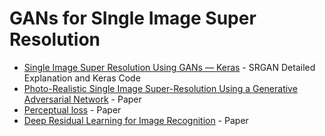 # GANs for SIngle Image Super Resolution
- [Single Image Super Resolution Using GANs — Keras](https://medium.com/@birla.deepak26/single-image-super-resolution-using-gans-keras-aca310f33112) - SRGAN Detailed Explanation and Keras Code
- [Photo-Realistic Single Image Super-Resolution Using a Generative Adversarial Network](https://arxiv.org/pdf/1609.04802.pdf) - Paper
- [Perceptual loss](https://arxiv.org/pdf/1603.08155.pdf) - Paper
- [Deep Residual Learning for Image Recognition](https://arxiv.org/pdf/1512.03385.pdf) - Paper

